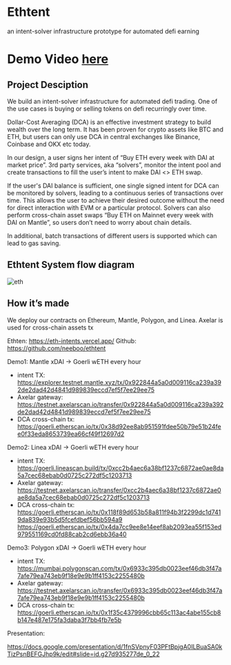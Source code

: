 # Ethtent 

an intent-solver infrastructure prototype for automated defi earning

# Demo Video [here](https://www.youtube.com/watch?v=qYa4qzUO-w8)

## Project Desciption 

We build an intent-solver infrastructure for automated defi trading. One of the use cases is buying or selling tokens on defi recurringly over time. 

Dollar-Cost Averaging (DCA) is an effective investment strategy to build wealth over the long term. It has been proven for crypto assets like BTC and ETH, but users can only use DCA in central exchanges like Binance, Coinbase and OKX etc today. 

In our design, a user signs her intent of “Buy ETH every week with DAI at market price”.  3rd party services, aka “solvers”, monitor the intent pool and create transactions to fill the user’s intent to make DAI <> ETH swap.  

If the user's DAI balance is sufficient,  one single signed intent for DCA can be monitored by solvers, leading to a continuous series of transactions over time. This allows the user to achieve their desired outcome without the need for direct interaction with EVM or a particular protocol.
Solvers can also perform cross-chain asset swaps “Buy ETH on Mainnet every week with DAI on Mantle”, so users don’t need to worry about chain details. 

In additional, batch transactions of different users is supported which can lead to gas saving. 

## Ethtent System flow diagram

![eth](https://github.com/neeboo/ethtent/blob/main/contract/image/ethtent.png)

## How it’s made

We deploy our contracts on Ethereum, Mantle, Polygon, and Linea. Axelar is used for cross-chain assets tx

Ethten:  https://eth-intents.vercel.app/ 
Github: https://github.com/neeboo/ethtent 

Demo1: Mantle xDAI -> Goerli wETH every hour 
- intent TX:
https://explorer.testnet.mantle.xyz/tx/0x922844a5a0d009116ca239a392de2dad42d4841d989839eccd7ef5f7ee29ee75 
- Axelar gateway:
https://testnet.axelarscan.io/transfer/0x922844a5a0d009116ca239a392de2dad42d4841d989839eccd7ef5f7ee29ee75 
- DCA cross-chain tx:
https://goerli.etherscan.io/tx/0x38d92ee8ab951591fdee50b79e51b24fee0f33eda8653739ea66cf49f12697d2

Demo2: Linea xDAI -> Goerli wETH every hour 
- intent TX:
https://goerli.lineascan.build/tx/0xcc2b4aec6a38bf1237c6872ae0ae8da5a7cec68ebab0d0725c272df5c1203713
- Axelar gateway:
https://testnet.axelarscan.io/transfer/0xcc2b4aec6a38bf1237c6872ae0ae8da5a7cec68ebab0d0725c272df5c1203713
- DCA cross-chain tx:
https://goerli.etherscan.io/tx/0x118f89d653b58a811f94b3f2299dc1d7419da839e93b5d5fcefdbef56bb594a9
https://goerli.etherscan.io/tx/0x4da7cc9ee8e14eef8ab2093ea55f153ed979551169cd0fd88cab2cd6ebb36a40

Demo3: Polygon xDAI -> Goerli wETH every hour 
- intent TX:
https://mumbai.polygonscan.com/tx/0x6933c395db0023eef46db3f47a7afe79ea743eb9f18e9e9b1ff4153c2255480b
- Axelar gateway:
https://testnet.axelarscan.io/transfer/0x6933c395db0023eef46db3f47a7afe79ea743eb9f18e9e9b1ff4153c2255480b
- DCA cross-chain tx:
https://goerli.etherscan.io/tx/0x1f35c4379996cbb65c113ac4abe155cb8b147e487e175fa3daba3f7bb4fb7e5b




Presentation:

https://docs.google.com/presentation/d/1fnSVpnyF03PFtBpjgA0ILBuaSA0kTizPsnBEFGJhp9k/edit#slide=id.g27d935277de_0_22   


